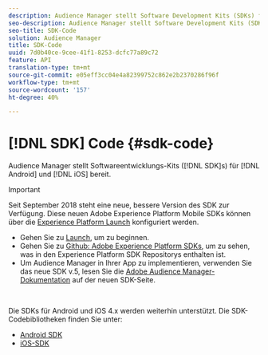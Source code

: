 ```yaml
---
description: Audience Manager stellt Software Development Kits (SDKs) für Android und iOS bereit.
seo-description: Audience Manager stellt Software Development Kits (SDKs) für Android und iOS bereit.
seo-title: SDK-Code
solution: Audience Manager
title: SDK-Code
uuid: 7d0b40ce-9cee-41f1-8253-dcfc77a89c72
feature: API
translation-type: tm+mt
source-git-commit: e05eff3cc04e4a82399752c862e2b2370286f96f
workflow-type: tm+mt
source-wordcount: '157'
ht-degree: 40%

---
```



# [!DNL SDK] Code {#sdk-code}

Audience Manager stellt Softwareentwicklungs-Kits ([!DNL SDK]s) für [!DNL Android] und [!DNL iOS] bereit.

>[!IMPORTANT]
>
>Seit September 2018 steht eine neue, bessere Version des SDK zur Verfügung. Diese neuen Adobe Experience Platform Mobile SDKs können über die [Experience Platform Launch](https://www.adobe.com/experience-platform/launch.html) konfiguriert werden.

* Gehen Sie zu [Launch](https://launch.adobe.com/), um zu beginnen.
* Gehen Sie zu [Github: Adobe Experience Platform SDKs](https://github.com/Adobe-Marketing-Cloud/acp-sdks), um zu sehen, was in den Experience Platform SDK Repositorys enthalten ist.
* Um Audience Manager in Ihrer App zu implementieren, verwenden Sie das neue SDK v.5, lesen Sie die [Adobe Audience Manager-Dokumentation](https://aep-sdks.gitbook.io/docs/using-mobile-extensions/adobe-audience-manager) auf der neuen SDK-Seite.

<br>

Die SDKs für Android und iOS 4.x werden weiterhin unterstützt. Die SDK-Codebibliotheken finden Sie unter:

* [Android SDK](https://docs.adobe.com/content/help/en/mobile-services/android/overview.html)
* [iOS-SDK](https://docs.adobe.com/content/help/en/mobile-services/ios/overview.html)